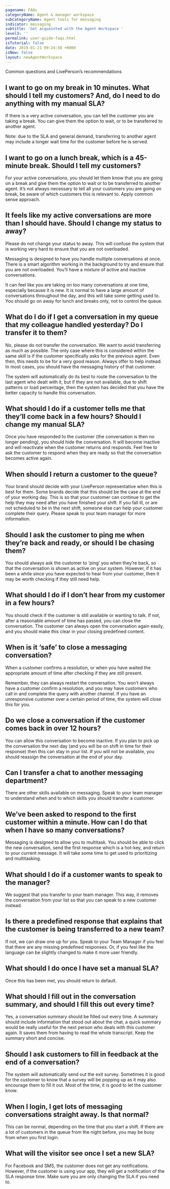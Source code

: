 ```yaml
---
pagename: FAQs
categoryName: Agent & manager workspace
subCategoryName: Agent tools for messaging
indicator: messaging
subtitle: 'Get acquainted with the Agent Workspace '
level3: ''
permalink: user-guide-faqs.html
isTutorial: false
date: 2019-01-21 09:24:58 +0000
isNew: false
layout: newAgentWorkspace
---
```

Common questions and LivePerson’s recommendations

## **I want to go on my break in 10 minutes. What should I tell my customers? And, do I need to do anything with my manual SLA?**

If there is a very active conversation, you can tell the customer you are taking a break. You can give them the option to wait, or to be transferred to another agent.

Note: due to the SLA and general demand, transferring to another agent may include a longer wait time for the customer before he is served.

## **I want to go on a lunch break, which is a 45-minute break. Should I tell my customers?**

For your active conversations, you should let them know that you are going on a break and give them the option to wait or to be transferred to another agent. It’s not always necessary to tell all your customers you are going on break, be aware of which customers this is relevant to. Apply common sense approach.

## **It feels like my active conversations are more than I should have. Should I change my status to away?**

Please do not change your status to away. This will confuse the system that is working very hard to ensure that you are not overloaded.

Messaging is designed to have you handle multiple conversations at once. There is a smart algorithm working in the background to try and ensure that you are not overloaded. You’ll have a mixture of active and inactive conversations.

It can feel like you are taking on too many conversations at one time, especially because it is new. It is normal to have a large amount of conversations throughout the day, and this will take some getting used to. You should go on away for lunch and breaks only, not to control the queue.

## **What do I do if I get a conversation in my queue that my colleague handled yesterday? Do I transfer it to them?**

No, please do not transfer the conversation. We want to avoid transferring as much as possible. The only case where this is considered within the same skill is if the customer specifically asks for the previous agent. Even then, this needs to be for a very good reason.  Always offer to help instead. In most cases, you should have the messaging history of that customer.

The system will automatically do its best to route the conversation to the last agent who dealt with it, but if they are not available, due to shift patterns or load percentage, then the system has decided that you have the better capacity to handle this conversation.

## **What should I do if a customer tells me that they’ll come back in a few hours? Should I change my manual SLA?**

Once you have responded to the customer (the conversation is then no longer pending), you should hide the conversation. It will become inactive and will reactivate when the customer returns and responds. Feel free to ask the customer to respond when they are ready so that the conversation becomes active again.

## **When should I return a customer to the queue?**

Your brand should decide with your LivePerson representative when this is best for them. Some brands decide that this should be the case at the end of your working day. This is so that your customer can continue to get the help they may need after you have finished your shift. If you fall ill, or are not scheduled to be in the next shift, someone else can help your customer complete their query. Please speak to your team manager for more information.

## **Should I ask the customer to ping me when they’re back and ready, or should I be chasing them?**

You should always ask the customer to ‘ping’ you when they’re back, so that the conversation is shown as active on your system. However, if it has been a while since you have expected to hear from your customer, then it may be worth checking if they still need help.

## **What should I do if I don’t hear from my customer in a few hours?**

You should check if the customer is still available or wanting to talk. If not, after a reasonable amount of time has passed, you can close the conversation. The customer can always open the conversation again easily, and you should make this clear in your closing predefined content.

## **When is it ‘safe’ to close a messaging conversation?**

When a customer confirms a resolution, or when you have waited the appropriate amount of time after checking if they are still present.

Remember, they can always restart the conversation. You won’t always have a customer confirm a resolution, and you may have customers who call in and complete the query with another channel. If you have an unresponsive customer over a certain period of time, the system will close this for you.

## **Do we close a conversation if the customer comes back in over 12 hours?**

You can allow this conversation to become inactive. If you plan to pick up the conversation the next day (and you will be on shift in time for their response) then this can stay in your list. If you will not be available, you should reassign the conversation at the end of your day.

## **Can I transfer a chat to another messaging department?**

There are other skills available on messaging. Speak to your team manager to understand when and to which skills you should transfer a customer.

## **We’ve been asked to respond to the first customer within a minute. How can I do that when I have so many conversations?**

Messaging is designed to allow you to multitask. You should be able to click the new conversation, send the first response which is a hot-key, and return to your current message. It will take some time to get used to prioritizing and multitasking.

## **What should I do if a customer wants to speak to the manager?**

We suggest that you transfer to your team manager. This way, it removes the conversation from your list so that you can speak to a new customer instead.

## **Is there a predefined response that explains that the customer is being transferred to a new team?**

If not, we can draw one up for you. Speak to your Team Manager if you feel that there are any missing predefined responses. Or, if you feel like the language can be slightly changed to make it more user friendly.

## **What should I do once I have set a manual SLA?**

Once this has been met, you should return to default.

## **What should I fill out in the conversation summary, and should I fill this out every time?**

Yes, a conversation summary should be filled out every time.  A summary should include information that stood out about the chat, a quick summary would be really useful for the next person who deals with this customer again. It saves them from having to read the whole transcript. Keep the summary short and concise.

## **Should I ask customers to fill in feedback at the end of a conversation?**

The system will automatically send out the exit survey. Sometimes it is good for the customer to know that a survey will be popping up as it may also encourage them to fill it out. Most of the time, it is good to let the customer know.

## **When I login, I get lots of messaging conversations straight away. Is that normal?**

This can be normal, depending on the time that you start a shift. If there are a lot of customers in the queue from the night before, you may be busy from when you first login.

## **What will the visitor see once I set a new SLA?**

For Facebook and SMS, the customer does not get any notifications. However, if the customer is using your app, they will get a notification of the SLA response time. Make sure you are only changing the SLA if you need to.

